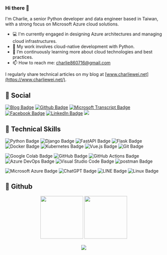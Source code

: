 ### Hi there 👋
I'm Charlie, a senior Python developer and data engineer based in Taiwan, with a strong focus on Microsoft Azure cloud solutions.

- 💻 I'm currently engaged in designing Azure architectures and managing cloud infrastructures.
- 🔭 My work involves cloud-native development with Python.
- 🌱 I’m continuously learning more about cloud technologies and best practices.
- 📫 How to reach me: [charlie860716@gmail.com](mailto:charlie860716@gmail.com)

I regularly share technical articles on my blog at [www.charliewei.net](https://www.charliewei.net/).

## 🤝 Social
[![Blog Badge](https://img.shields.io/badge/Charlie%20Wei%20Blog-white?style=flat&logo=c)](https://www.charliewei.net/)
[![Github Badge](https://img.shields.io/badge/Charlie%20Wei-100000?style=flat&logo=github&logoColor=white)](https://github.com/charliewei0716/)
[![Microsoft Transcript Badge](https://img.shields.io/badge/Microsoft%20Transcript-steelblue?style=flat&logo=microsoftazure)](https://learn.microsoft.com/zh-tw/users/charliewei/transcript/dwzqfrw5mjoeq1d?tab=applied-skills-tab)
[![Facebook Badge](https://img.shields.io/badge/Facebook-1877F2?style=flat&logo=facebook&logoColor=white)](https://www.facebook.com/profile.php?id=61552052762497)
[![LinkedIn Badge](https://img.shields.io/badge/LinkedIn-0077B5?style=flat&logo=linkedin&logoColor=white)](https://www.linkedin.com/in/charlie-wei/)
![](https://komarev.com/ghpvc/?username=charliewei0716&style=flat)

## 💼 Technical Skills
![Python Badge](https://img.shields.io/badge/Python-3776AB?logo=python&logoColor=fff&style=flat)
![Django Badge](https://img.shields.io/badge/Django-092E20?logo=django&logoColor=fff&style=flat)
![FastAPI Badge](https://img.shields.io/badge/FastAPI-009688?logo=fastapi&logoColor=fff&style=flat)
![Flask Badge](https://img.shields.io/badge/Flask-000?logo=flask&logoColor=fff&style=flat)
![Docker Badge](https://img.shields.io/badge/Docker-2496ED?logo=docker&logoColor=fff&style=flat)
![Kubernetes Badge](https://img.shields.io/badge/Kubernetes-326CE5?logo=kubernetes&logoColor=fff&style=flat)
![Vue.js Badge](https://img.shields.io/badge/Vue.js-4FC08D?logo=vuedotjs&logoColor=fff&style=flat)
![Git Badge](https://img.shields.io/badge/Git-F05032?logo=git&logoColor=fff&style=flat)

![Google Colab Badge](https://img.shields.io/badge/Google%20Colab-F9AB00?logo=googlecolab&logoColor=fff&style=flat)
![GitHub Badge](https://img.shields.io/badge/GitHub-181717?logo=github&logoColor=fff&style=flat)
![GitHub Actions Badge](https://img.shields.io/badge/Github%20Actions-2088FF?logo=githubactions&logoColor=fff&style=flat)
![Azure DevOps Badge](https://img.shields.io/badge/Azure%20DevOps-0078D7?logo=azuredevops&logoColor=fff&style=flat)
![Visual Studio Code Badge](https://img.shields.io/badge/Visual%20Studio%20Code-007ACC?logo=visualstudiocode&logoColor=fff&style=flat)
![postman Badge](https://img.shields.io/badge/Postman-FF6C37?logo=postman&logoColor=fff&style=flat)

![Microsoft Azure Badge](https://img.shields.io/badge/Microsoft%20Azure-0078D4?logo=microsoftazure&logoColor=fff&style=flat)
![ChatGPT Badge](https://img.shields.io/badge/ChatGPT-74aa9c?style=flat&logo=openai&logoColor=white)
![LINE Badge](https://img.shields.io/badge/LINE-00C300?logo=line&logoColor=fff&style=flat)
![Linux Badge](https://img.shields.io/badge/Linux-FCC624?logo=linux&logoColor=000&style=flat)

## 📝 Github
<div align="center">
  <img height="137px" src="https://github-readme-stats.vercel.app/api?username=charliewei0716&hide_title=true&hide_border=true&show_icons=true&line_height=21&rank_icon=github&theme=transparent" />
  <img height="137px" src="https://github-readme-stats.vercel.app/api/top-langs/?username=charliewei0716&hide_title=true&hide_border=true&layout=compact&langs_count=6&theme=transparent" />
</div>

<br/>

<div align="center">
  <img src="https://github-readme-activity-graph.vercel.app/graph?username=charliewei0716&height=300&theme=react"/>
</div>
